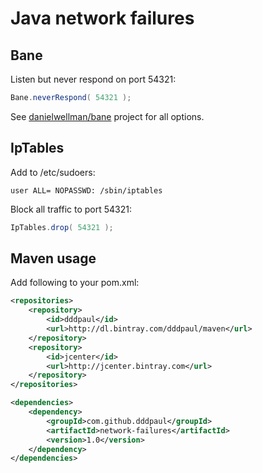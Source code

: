 # Java network failures

## Bane

Listen but never respond on port 54321:

```java
Bane.neverRespond( 54321 );
```

See [danielwellman/bane](https://github.com/danielwellman/bane/) project for all options.

## IpTables

Add to /etc/sudoers:

```
user ALL= NOPASSWD: /sbin/iptables
```

Block all traffic to port 54321:

```java
IpTables.drop( 54321 );
```

## Maven usage

Add following to your pom.xml:
```xml
<repositories>
    <repository>
        <id>dddpaul</id>
        <url>http://dl.bintray.com/dddpaul/maven</url>
    </repository>
    <repository>
        <id>jcenter</id>
        <url>http://jcenter.bintray.com</url>
    </repository>
</repositories>

<dependencies>
    <dependency>
        <groupId>com.github.dddpaul</groupId>
        <artifactId>network-failures</artifactId>
        <version>1.0</version>
    </dependency>
</dependencies>
```
